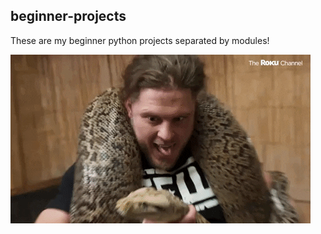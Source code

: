 ## beginner-projects
These are my beginner python projects separated by modules!

<img src="/img/python.gif">
